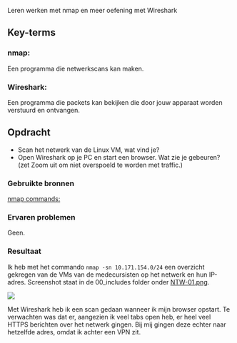 Leren werken met nmap en meer oefening met Wireshark

## Key-terms
### nmap:
Een programma die netwerkscans kan maken.

### Wireshark:
Een programma die packets kan bekijken die door jouw apparaat worden verstuurd en ontvangen.

## Opdracht
- Scan het netwerk van de Linux VM, wat vind je?
- Open Wireshark op je PC en start een browser. Wat zie je gebeuren? (zet Zoom uit om niet overspoeld te worden met traffic.)

### Gebruikte bronnen
[nmap commands:](https://www.networkworld.com/article/3314832/using-nmap-on-your-home-network.html)

### Ervaren problemen
Geen.

### Resultaat
Ik heb met het commando `nmap -sn 10.171.154.0/24` een overzicht gekregen van de VMs van de medecursisten op het netwerk en hun IP-adres.
Screenshot staat in de 00_includes folder onder [NTW-01.png](/00_includes/NTW-01.png).

![](/00_includes/NTW-01.png)  

Met Wireshark heb ik een scan gedaan wanneer ik mijn browser opstart. Te verwachten was dat er, aangezien ik veel tabs open heb, er heel veel HTTPS berichten over het netwerk gingen. Bij mij gingen deze echter naar hetzelfde adres, omdat ik achter een VPN zit.
